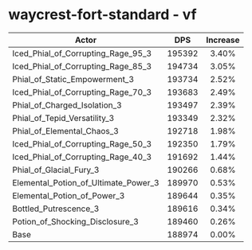 # waycrest-fort-standard - vf
| Actor | DPS | Increase |
|---|:---:|:---:|
|Iced_Phial_of_Corrupting_Rage_95_3|195392|3.40%|
|Iced_Phial_of_Corrupting_Rage_85_3|194734|3.05%|
|Phial_of_Static_Empowerment_3|193734|2.52%|
|Iced_Phial_of_Corrupting_Rage_70_3|193683|2.49%|
|Phial_of_Charged_Isolation_3|193497|2.39%|
|Phial_of_Tepid_Versatility_3|193349|2.32%|
|Phial_of_Elemental_Chaos_3|192718|1.98%|
|Iced_Phial_of_Corrupting_Rage_50_3|192350|1.79%|
|Iced_Phial_of_Corrupting_Rage_40_3|191692|1.44%|
|Phial_of_Glacial_Fury_3|190266|0.68%|
|Elemental_Potion_of_Ultimate_Power_3|189970|0.53%|
|Elemental_Potion_of_Power_3|189644|0.35%|
|Bottled_Putrescence_3|189616|0.34%|
|Potion_of_Shocking_Disclosure_3|189460|0.26%|
|Base|188974|0.00%|
